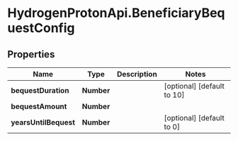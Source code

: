 # HydrogenProtonApi.BeneficiaryBequestConfig

## Properties
Name | Type | Description | Notes
------------ | ------------- | ------------- | -------------
**bequestDuration** | **Number** |  | [optional] [default to 10]
**bequestAmount** | **Number** |  | 
**yearsUntilBequest** | **Number** |  | [optional] [default to 0]


